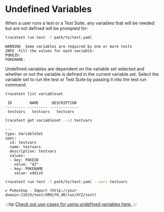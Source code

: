 # Undefined Variables

When a user runs a test or a Test Suite, any variables that will be needed but are not defined will be prompted for:

```sh
tracetest run test -f path/to/test.yaml
```

```text title="Output:"
WARNING  Some variables are required by one or more tests
INFO  Fill the values for each variable:
POKEID:
POKENAME:
```

Undefined variables are dependent on the variable set selected and whether or not the variable is defined in the current variable set. Select the variable set to run the test or Test Suite by passing it into the test run command.

```sh
tracetest list variableset
```

```text title="Output:"
 ID        NAME      DESCRIPTION
--------- --------- -------------
 testvars   testvars   testvars
```

```sh
tracetest get variableset --id testvars
```

```text title="Output:"
---
type: VariableSet
spec:
  id: testvars
  name: testvars
  description: testvars
  values:
  - key: POKEID
    value: "42"
  - key: POKENAME
    value: oddish
```

```sh
tracetest run test -f path/to/test.yaml --vars testvars
```

```text title="Output:"
✔ Pokeshop - Import (http://your-domain:11633/test/XRHjfH_4R/run/XYZ/test)
```

:::tip
[Check out use-cases for using undefined variables here.](../concepts/ad-hoc-testing.md)
:::
